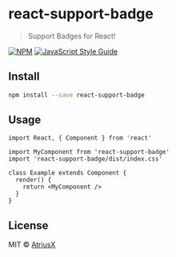 # react-support-badge

> Support Badges for React!

[![NPM](https://img.shields.io/npm/v/react-support-badge.svg)](https://www.npmjs.com/package/react-support-badge) [![JavaScript Style Guide](https://img.shields.io/badge/code_style-standard-brightgreen.svg)](https://standardjs.com)

## Install

```bash
npm install --save react-support-badge
```

## Usage

```tsx
import React, { Component } from 'react'

import MyComponent from 'react-support-badge'
import 'react-support-badge/dist/index.css'

class Example extends Component {
  render() {
    return <MyComponent />
  }
}
```

## License

MIT © [AtriusX](https://github.com/AtriusX)
